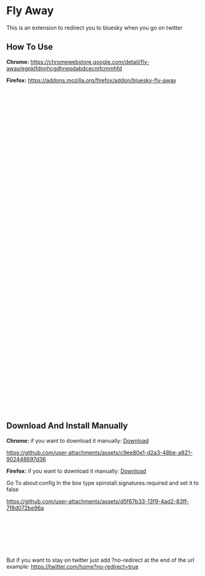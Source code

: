 
# Fly Away

This is an extension to redirect you to bluesky when you go on twitter

## How To Use
**Chrome:** https://chromewebstore.google.com/detail/fly-away/egpklfdnnhcgdhnepdabdcecmfcmmhfd

**Firefox:** https://addons.mozilla.org/firefox/addon/bluesky-fly-away
<br />
<br />
<br />
<br />
<br />
<br />
<br />
<br />
<br />
<br />
<br />
<br />
<br />
<br />
<br />
<br />
<br />
<br />
<br />
<br />
<br />
<br />
<br />
<br />
<br />
<br />
<br />
<br />
<br />
<br />
<br />
<br />
<br />
<br />
<br />
<br />
<br />
<br />
<br />
<br />
<br />
<br />
<br />
<br />
<br />
<br />
<br />
<br />
<br />
<br />
<br />
## Download And Install Manually
**Chrome:** if you want to download it manually: [Download](https://github.com/MidnightWolf420/Fly-Away/releases/tag/chrome)

https://github.com/user-attachments/assets/c9ee80e1-d2a3-48be-a821-902448697d36

**Firefox:** if you want to download it manually: [Download](https://github.com/MidnightWolf420/Fly-Away/releases/tag/firefox) 

Go To about:config
In the box type xpinstall.signatures.required and set it to false

https://github.com/user-attachments/assets/d5f67b33-13f9-4ad2-83ff-7f8d072be96a
<br />
<br />
<br />
<br />
<br />
<br />
<br />
<br />
But if you want to stay on twitter just add ?no-redirect at the end of the url example: https://twitter.com/home?no-redirect=true
